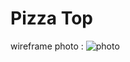 # Pizza Top

wireframe photo :
![photo](https://github.com/github/my-restaurant/ass/MyFirstBoard(1).jpg)